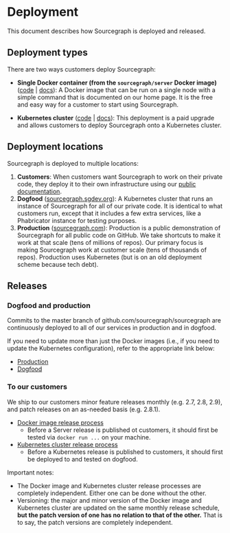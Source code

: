 # Deployment

This document describes how Sourcegraph is deployed and released.

## Deployment types

There are two ways customers deploy Sourcegraph:

- **Single Docker container (from the `sourcegraph/server` Docker image)** ([code](https://sourcegraph.com/github.com/sourcegraph/sourcegraph/-/tree/cmd/server) | [docs](https://docs.sourcegraph.com/#quickstart)): A Docker image that can be
  run on a single node with a simple command that is documented on our home page. It is the free and
  easy way for a customer to start using Sourcegraph.

- **Kubernetes cluster** ([code](https://sourcegraph.com/github.com/sourcegraph/deploy-sourcegraph) |
  [docs](https://sourcegraph.com/github.com/sourcegraph/deploy-sourcegraph/-/blob/README.md)):
  This deployment is a paid upgrade and allows customers to deploy Sourcegraph onto a
  Kubernetes cluster.

## Deployment locations

Sourcegraph is deployed to multiple locations:

1.  **Customers**: When customers want Sourcegraph to work on their private code, they deploy it to their own infrastructure using our [public documentation](https://docs.sourcegraph.com/#quickstart).
1.  **Dogfood** ([sourcegraph.sgdev.org](https://sourcegraph.sgdev.org)): A Kubernetes cluster that
    runs an instance of Sourcegraph for all of our private code. It is identical to what
    customers run, except that it includes a few extra services, like a Phabricator instance for
    testing purposes.
1.  **Production** ([sourcegraph.com](https://sourcegraph.com)): Production is a public demonstration
    of Sourcegraph for all public code on GitHub. We take shortcuts to make it work at that scale
    (tens of millions of repos). Our primary focus is making Sourcegraph work at customer scale (tens
    of thousands of repos). Production uses Kubernetes (but is on an old deployment scheme because tech debt).

## Releases

### Dogfood and production

Commits to the master branch of github.com/sourcegraph/sourcegraph are
continuously deployed to all of our services in production and in dogfood.

If you need to update more than just the Docker images (i.e., if you need to update the
Kubernetes configuration), refer to the appropriate link below:

- [Production](https://github.com/sourcegraph/infrastructure/blob/master/kubernetes/README.prod.md)
- [Dogfood](https://github.com/sourcegraph/infrastructure/blob/master/datacenter/README.md#updating-a-live-cluster-including-dogfood)

### To our customers

We ship to our customers minor feature releases monthly (e.g. 2.7, 2.8, 2.9), and patch releases on an as-needed basis (e.g. 2.8.1).

- [Docker image release process](https://sourcegraph.sgdev.org/github.com/sourcegraph/sourcegraph/-/blob/cmd/server/README.md)
  - Before a Server release is published ot customers, it should first be tested via `docker run ...` on your machine.
- [Kubernetes cluster release process](https://sourcegraph.com/github.com/sourcegraph/deploy-sourcegraph/-/blob/README.dev.md)
  - Before a Kubernetes release is published to customers, it should first be deployed to and tested on dogfood.

Important notes:

- The Docker image and Kubernetes cluster release processes are completely independent. Either one can be done
  without the other.
- Versioning: the major and minor version of the Docker image and Kubernetes cluster are updated on the same monthly
  release schedule, **but the patch version of one has no relation to that of the other.** That is
  to say, the patch versions are completely independent.
